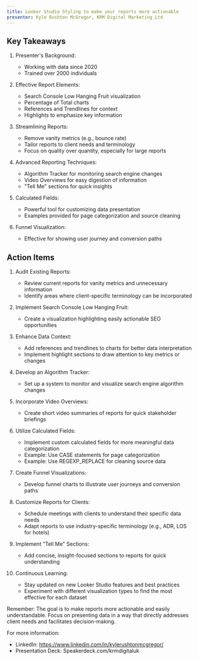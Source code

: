```yaml
---
title: Looker Studio Styling to make your reports more actionable
presenter: Kyle Rushton McGregor, KRM Digital Marketing Ltd
---
```

## Key Takeaways

1. Presenter's Background:
   - Working with data since 2020
   - Trained over 2000 individuals

2. Effective Report Elements:
   - Search Console Low Hanging Fruit visualization
   - Percentage of Total charts
   - References and Trendlines for context
   - Highlights to emphasize key information

3. Streamlining Reports:
   - Remove vanity metrics (e.g., bounce rate)
   - Tailor reports to client needs and terminology
   - Focus on quality over quantity, especially for large reports

4. Advanced Reporting Techniques:
   - Algorithm Tracker for monitoring search engine changes
   - Video Overviews for easy digestion of information
   - "Tell Me" sections for quick insights

5. Calculated Fields:
   - Powerful tool for customizing data presentation
   - Examples provided for page categorization and source cleaning

6. Funnel Visualization:
   - Effective for showing user journey and conversion paths

## Action Items

1. Audit Existing Reports:
   - Review current reports for vanity metrics and unnecessary information
   - Identify areas where client-specific terminology can be incorporated

2. Implement Search Console Low Hanging Fruit:
   - Create a visualization highlighting easily actionable SEO opportunities

3. Enhance Data Context:
   - Add references and trendlines to charts for better data interpretation
   - Implement highlight sections to draw attention to key metrics or changes

4. Develop an Algorithm Tracker:
   - Set up a system to monitor and visualize search engine algorithm changes

5. Incorporate Video Overviews:
   - Create short video summaries of reports for quick stakeholder briefings

6. Utilize Calculated Fields:
   - Implement custom calculated fields for more meaningful data categorization
   - Example: Use CASE statements for page categorization
   - Example: Use REGEXP_REPLACE for cleaning source data

7. Create Funnel Visualizations:
   - Develop funnel charts to illustrate user journeys and conversion paths

8. Customize Reports for Clients:
   - Schedule meetings with clients to understand their specific data needs
   - Adapt reports to use industry-specific terminology (e.g., ADR, LOS for hotels)

9. Implement "Tell Me" Sections:
   - Add concise, insight-focused sections to reports for quick understanding

10. Continuous Learning:
    - Stay updated on new Looker Studio features and best practices
    - Experiment with different visualization types to find the most effective for each dataset

Remember: The goal is to make reports more actionable and easily understandable. Focus on presenting data in a way that directly addresses client needs and facilitates decision-making.

For more information:
- LinkedIn: https://www.linkedin.com/in/kylerushtonmcgregor/
- Presentation Deck: Speakerdeck.com/krmdigitaluk
